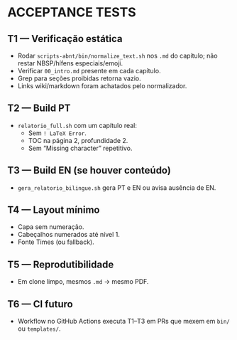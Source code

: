 # ACCEPTANCE TESTS

## T1 — Verificação estática
- Rodar `scripts-abnt/bin/normalize_text.sh` nos `.md` do capítulo; não restar NBSP/hífens especiais/emoji.
- Verificar `00_intro.md` presente em cada capítulo.
- Grep para seções proibidas retorna vazio.
- Links wiki/markdown foram achatados pelo normalizador.

## T2 — Build PT
- `relatorio_full.sh` com um capítulo real:
  - Sem `! LaTeX Error`.
  - TOC na página 2, profundidade 2.
  - Sem “Missing character” repetitivo.

## T3 — Build EN (se houver conteúdo)
- `gera_relatorio_bilingue.sh` gera PT e EN ou avisa ausência de EN.

## T4 — Layout mínimo
- Capa sem numeração.
- Cabeçalhos numerados até nível 1.
- Fonte Times (ou fallback).

## T5 — Reprodutibilidade
- Em clone limpo, mesmos `.md` → mesmo PDF.

## T6 — CI futuro
- Workflow no GitHub Actions executa T1–T3 em PRs que mexem em `bin/` ou `templates/`.
